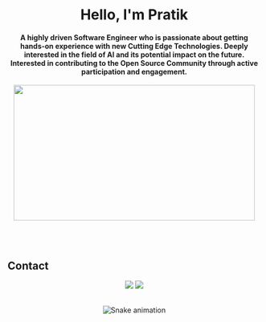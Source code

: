 <h1 align="center">Hello, I'm Pratik</h1> 
<h4 align="center">
 A highly driven Software Engineer who is passionate about getting hands-on experience with new Cutting Edge Technologies. Deeply interested in the field of AI and its potential impact on the future. Interested in contributing to the Open Source Community through active participation and engagement.
 </h4>
 
 <p align="center">
<img height="270" width="480" src="https://media.giphy.com/media/f3iwJFOVOwuy7K6FFw/giphy.gif" /> </a>
</p>
</br>

<!--  ## 🗂️ Projects
<a href="https://github.com/Pratik-Behera/fast-stable-diffusion">
  <img align="center" src="https://github.com/Pratik-Behera/fast-stable-diffusion.git" alt="Fast_Stable_Diffusion" />
</a>

<a href="https://github.com/Zhenye-Na/crnn-pytorch">
  <img align="center" src="https://github-readme-stats.vercel.app/api/pin/?username=zhenye-na&repo=crnn-pytorch&show_icons=true&line_height=27&title_color=6aa6f8&text_color=8a919a&icon_color=6aa6f8&bg_color=22272e" alt="crnn-pytorch" />
</a> -->

  
</br>

## Contact 
<div align=center> 
  <a href="https://www.linkedin.com/in/pratik-behera-ba300a1ba/" target="_blank"><img src="https://img.shields.io/badge/-LinkedIn-%230077B5?style=for-the-badge&logo=linkedin&logoColor=white" target="_blank"></a>
  <a href = "mailto: tamylv.pb@gmail.com"><img src="https://img.shields.io/badge/-Gmail-%23333?style=for-the-badge&logo=gmail&logoColor=white" target="_blank"></a>
 </br>
</br>
 
  ![Snake animation](https://github.com/eagrundy/eagrundy/blob/output/github-contribution-grid-snake.svg)
 
</div>
